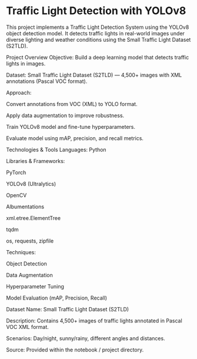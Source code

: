 # Traffic Light Detection with YOLOv8

This project implements a Traffic Light Detection System using the YOLOv8 object detection model.
It detects traffic lights in real-world images under diverse lighting and weather conditions using the Small Traffic Light Dataset (S2TLD).

Project Overview
Objective: Build a deep learning model that detects traffic lights in images.

Dataset: Small Traffic Light Dataset (S2TLD) — 4,500+ images with XML annotations (Pascal VOC format).

Approach:

Convert annotations from VOC (XML) to YOLO format.

Apply data augmentation to improve robustness.

Train YOLOv8 model and fine-tune hyperparameters.

Evaluate model using mAP, precision, and recall metrics.

Technologies & Tools
Languages: Python

Libraries & Frameworks:

PyTorch

YOLOv8 (Ultralytics)

OpenCV

Albumentations

xml.etree.ElementTree

tqdm

os, requests, zipfile

Techniques:

Object Detection

Data Augmentation

Hyperparameter Tuning

Model Evaluation (mAP, Precision, Recall)

Dataset
Name: Small Traffic Light Dataset (S2TLD)

Description: Contains 4,500+ images of traffic lights annotated in Pascal VOC XML format.

Scenarios: Day/night, sunny/rainy, different angles and distances.

Source: Provided within the notebook / project directory.
